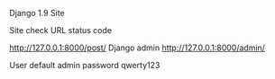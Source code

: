 Django 1.9 Site

Site check URL status code

 http://127.0.0.1:8000/post/
Django admin   http://127.0.0.1:8000/admin/

User default admin  password qwerty123

